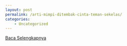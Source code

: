 ```yaml
---
layout: post
permalink: /arti-mimpi-ditembak-cinta-teman-sekelas/
categories:
    - Uncategorized
---
```


[Baca Selengkapnya](/10)